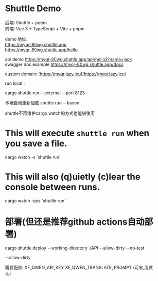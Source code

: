 # Shuttle Demo
后端: Shuttle + poem   
前端: Vue 3 + TypeScript + Vite + pnpm

demo 地址:   
<a href="https://myqr-80wg.shuttle.app" target="_blank">https://myqr-80wg.shuttle.app</a>  
<a href="https://myqr-80wg.shuttle.app/hello" target="_blank">https://myqr-80wg.shuttle.app/hello</a>

api demo https://myqr-80wg.shuttle.app/api/hello2?name=jack  
swagger doc example https://myqr-80wg.shuttle.app/docs  

custom domain: [https://myqr.lazy.icu](https://myqr.lazy.icu)  

run local :  
 
cargo shuttle run --external --port 8123  

本地自动重新加载
shuttle run --bacon

shuttle不再维护cargo watch的方式也能够使用
# This will execute `shuttle run` when you save a file.
cargo watch -s 'shuttle run'
# This will also (q)uietly (c)lear the console between runs.
cargo watch -qcs 'shuttle run'

# 部署(但还是推荐github actions自动部署)
cargo shuttle deploy --working-directory ./API --allow-dirty --no-test  

 --allow-dirty  



需要配置: 
XF_QWEN_API_KEY
XF_QWEN_TRANSLATE_PROMPT (可省,用默认)